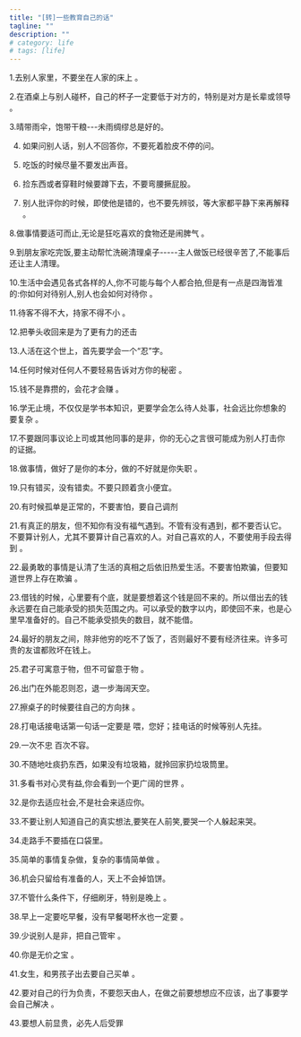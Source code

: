 ```yaml
---
title: "[转]一些教育自己的话"
tagline: ""
description: ""
# category: life
# tags: [life]
---
```




1.去别人家里，不要坐在人家的床上 。

2.在酒桌上与别人碰杯，自己的杯子一定要低于对方的，特别是对方是长辈或领导 。

3.晴带雨伞，饱带干粮---未雨绸缪总是好的。 

4. 如果问别人话，别人不回答你，不要死着脸皮不停的问。 

5. 吃饭的时候尽量不要发出声音。 

6. 捡东西或者穿鞋时候要蹲下去，不要弯腰撅屁股。 

7. 别人批评你的时候，即使他是错的，也不要先辨驳，等大家都平静下来再解释 。

8.做事情要适可而止,无论是狂吃喜欢的食物还是闹脾气 。

9.到朋友家吃完饭,要主动帮忙洗碗清理桌子-----主人做饭已经很辛苦了,不能事后还让主人清理。 

10.生活中会遇见各式各样的人,你不可能与每个人都合拍,但是有一点是四海皆准的:你如何对待别人,别人也会如何对待你 。

11.待客不得不大，持家不得不小 。

12.把拳头收回来是为了更有力的还击 

13.人活在这个世上，首先要学会一个“忍”字。 

14.任何时候对任何人不要轻易告诉对方你的秘密 。

15.钱不是靠攒的，会花才会赚 。

16.学无止境，不仅仅是学书本知识，更要学会怎么待人处事，社会远比你想象的要复杂 。

17.不要跟同事议论上司或其他同事的是非，你的无心之言很可能成为别人打击你的证据。 

18.做事情，做好了是你的本分，做的不好就是你失职 。

19.只有错买，没有错卖。不要只顾着贪小便宜。 

20.有时候孤单是正常的，不要害怕，要自己调剂 

21.有真正的朋友，但不知你有没有福气遇到。不管有没有遇到，都不要否认它。不要算计别人，尤其不要算计自己喜欢的人。对自己喜欢的人，不要使用手段去得到 。

22.最勇敢的事情是认清了生活的真相之后依旧热爱生活。不要害怕欺骗，但要知道世界上存在欺骗 。

23.借钱的时候，心里要有个底，就是要想着这个钱是回不来的。所以借出去的钱永远要在自己能承受的损失范围之内。可以承受的数字以内，即使回不来，也是心里早准备好的。自己不能承受损失的数目，就不能借。 

24.最好的朋友之间，除非他穷的吃不了饭了，否则最好不要有经济往来。许多可贵的友谊都败坏在钱上。 

25.君子可寓意于物，但不可留意于物 。

26.出门在外能忍则忍，退一步海阔天空。 

27.擦桌子的时候要往自己的方向抹 。

28.打电话接电话第一句话一定要是 喂，您好；挂电话的时候等别人先挂。 

29.一次不忠 百次不容。 

30.不随地吐痰扔东西，如果没有垃圾箱，就拎回家扔垃圾筒里。 

31.多看书对心灵有益,你会看到一个更广阔的世界 。

32.是你去适应社会,不是社会来适应你。 

33.不要让别人知道自己的真实想法,要笑在人前笑,要哭一个人躲起来哭。 

34.走路手不要插在口袋里。 

35.简单的事情复杂做，复杂的事情简单做 。

36.机会只留给有准备的人，天上不会掉馅饼。 

37.不管什么条件下，仔细刷牙，特别是晚上 。

38.早上一定要吃早餐，没有早餐喝杯水也一定要 。

39.少说别人是非，把自己管牢 。

40.你是无价之宝 。

41.女生，和男孩子出去要自己买单 。

42.要对自己的行为负责，不要怨天由人，在做之前要想想应不应该，出了事要学会自己解决 。

43.要想人前显贵，必先人后受罪